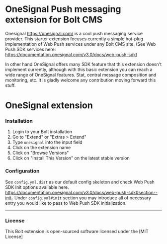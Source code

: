 OneSignal Push messaging extension for Bolt CMS
===============================================

Onesignal https://onesignal.com/ is a cool push messaging service provider. 
This starter extension focuses currently a simple hot-plug implementation of Web Push services
under any Bolt CMS site. (See Web Push SDK services here: https://documentation.onesignal.com/v3.0/docs/web-push-sdk)

In other hand OneSignal offers many SDK feature that this extension doesn't implement currently, although with this 
 basic extension you can reach a wide range of OneSignal features. Stat, central message composition and monitoring, etc. 
It is gladly welcome any contribution moving forward this stuff.


OneSignal extension
======================

### Installation

1. Login to your Bolt installation
2. Go to "Extend" or "Extras > Extend"
3. Type `onesignal` into the input field
4. Click on the extension name
5. Click on "Browse Versions"
6. Click on "Install This Version" on the latest stable version

### Configuration

See `config.yml.dist` as our default config skeleton and check Web Push SDK Init options available here. 
https://documentation.onesignal.com/v3.0/docs/web-push-sdk#section--init-
Under `config.yml#init` section you may introduce all of necessary entry you would like to pass to Web Push SDK 
 initialization.
 

---

### License

This Bolt extension is open-sourced software licensed under the [MIT License]
